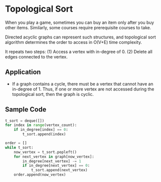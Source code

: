 # Topological Sort

When you play a game, sometimes you can buy an item only after you buy other items. Similarly, some courses require prerequisite courses to take.

Directed acyclic graphs can represent such structures, and topological sort algorithm determines the order to access in O(V+E) time complexity.

It repeats two steps: (1) Access a vertex with in-degree of 0. (2) Delete all edges connected to the vertex. 

## Application

- If a graph contains a cycle, there must be a vertex that cannot have an in-degree of 1. Thus, if one or more vertex are not accessed during the topological sort, then the graph is cyclic.  

## Sample Code

```python
t_sort = deque([])
for index in range(vertex_count):
    if in_degree[index] == 0:
        t_sort.append(index)

order = []
while t_sort:
    now_vertex = t_sort.popleft()
    for next_vertex in graph[now_vertex]:
        in_degree[next_vertex] -= 1
        if in_degree[next_vertex] == 0:
            t_sort.append(next_vertex)
    order.append(now_vertex)
```
